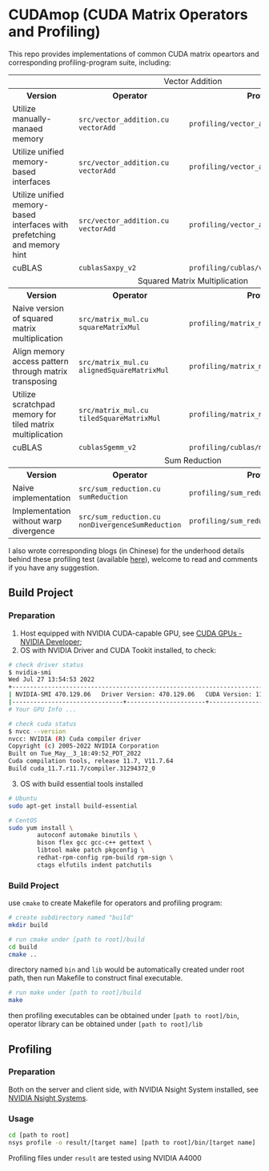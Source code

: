 # CUDAmop (CUDA Matrix Operators and Profiling)

This repo provides implementations of common CUDA matrix opeartors and corresponding profiling-program suite, including:

<table>
    <tr>
        <td align="center" colspan="4">Vector Addition</td>
    </tr>
    <tr>
        <th align="center">Version</th>
        <th align="center">Operator</th>
        <th align="center">Profiling Program</th>
    </tr>
    <tr>
        <td>Utilize manually-manaed memory</td>
        <td>
            <code>src/vector_addition.cu</code>
            <br><code>vectorAdd</code>
        </td>
        <td><code>profiling/vector_addition/basic.cu</code></td>
    </tr>
    <tr>
        <td>Utilize unified memory-based interfaces</td>
        <td>
            <code>src/vector_addition.cu</code>
            <br><code>vectorAdd</code>
        </td>
        <td><code>profiling/vector_addition/unified.cu</code></td>
    </tr>
    <tr>
        <td>Utilize unified memory-based interfaces with prefetching and memory hint</td>
        <td>
            <code>src/vector_addition.cu</code>
            <br><code>vectorAdd</code>
        </td>
        <td><code>profiling/vector_addition/unified_prefetch.cu</code></td>
    </tr>
    <tr>
        <td>cuBLAS</td>
        <td>
            <code>cublasSaxpy_v2</code>
        </td>
        <td><code>profiling/cublas/vector_add.cu</code></td>
    </tr>
    <tr>
        <td align="center" colspan="4">Squared Matrix Multiplication</td>
    </tr>
    <tr>
        <th align="center">Version</th>
        <th align="center">Operator</th>
        <th align="center">Profiling Program</th>
    </tr>
    <tr>
        <td>Naive version of squared matrix multiplication</td>
        <td>
            <code>src/matrix_mul.cu</code>
            <br><code>squareMatrixMul</code>
        </td>
        <td><code>profiling/matrix_multiplication/basic.cu</code></td>
    </tr>
    <tr>
        <td>Align memory access pattern through matrix transposing</td>
        <td>
            <code>src/matrix_mul.cu</code>
            <br><code>alignedSquareMatrixMul</code>
        </td>
        <td><code>profiling/matrix_multiplication/aligned.cu</code></td>
    </tr>
    <tr>
        <td>Utilize scratchpad memory for tiled matrix multiplication</td>
        <td>
            <code>src/matrix_mul.cu</code>
            <br><code>tiledSquareMatrixMul</code>
        </td>
        <td><code>profiling/matrix_multiplication/tiled.cu</code></td>
    </tr>
    <tr>
        <td>cuBLAS</td>
        <td>
            <code>cublasSgemm_v2</code>
        </td>
        <td><code>profiling/cublas/matrix_multiplication.cu</code></td>
    </tr>
    <tr>
        <td align="center" colspan="4">Sum Reduction</td>
    </tr>
    <tr>
        <th align="center">Version</th>
        <th align="center">Operator</th>
        <th align="center">Profiling Program</th>
    </tr>
    <tr>
        <td>Naive implementation</td>
        <td>
            <code>src/sum_reduction.cu</code>
            <br><code>sumReduction</code>
        </td>
        <td><code>profiling/sum_reduction/basic.cu</code></td>
    </tr>
    <tr>
        <td>Implementation without warp divergence</td>
        <td>
            <code>src/sum_reduction.cu</code>
            <br><code>nonDivergenceSumReduction</code>
        </td>
        <td><code>profiling/sum_reduction/non_divergence.cu</code></td>
    </tr>
</table>

I also wrote corresponding blogs (in Chinese) for the underhood details behind these profiling test (available [here](https://zobinhuang.github.io/sec_learning/Tech_OS_And_Linux_Kernel/index.html#cuda)), welcome to read and comments if you have any suggestion.

## Build Project

### Preparation
1. Host equipped with NVIDIA CUDA-capable GPU, see [CUDA GPUs - NVIDIA Developer](https://developer.nvidia.com/cuda-gpus);
2. OS with NVIDIA Driver and CUDA Tookit installed, to check:

```bash
# check driver status
$ nvidia-smi
Wed Jul 27 13:54:53 2022       
+-----------------------------------------------------------------------------+
| NVIDIA-SMI 470.129.06   Driver Version: 470.129.06   CUDA Version: 11.4     |
|-------------------------------+----------------------+----------------------+
# Your GPU Info ...

# check cuda status
$ nvcc --version
nvcc: NVIDIA (R) Cuda compiler driver
Copyright (c) 2005-2022 NVIDIA Corporation
Built on Tue_May__3_18:49:52_PDT_2022
Cuda compilation tools, release 11.7, V11.7.64
Build cuda_11.7.r11.7/compiler.31294372_0
```

3. OS with build essential tools installed

```bash
# Ubuntu
sudo apt-get install build-essential

# CentOS
sudo yum install \
        autoconf automake binutils \
        bison flex gcc gcc-c++ gettext \
        libtool make patch pkgconfig \
        redhat-rpm-config rpm-build rpm-sign \
        ctags elfutils indent patchutils 
```

### Build Project

use `cmake` to create Makefile for operators and profiling program:

```bash
# create subdirectory named "build"
mkdir build

# run cmake under [path to root]/build
cd build
cmake ..
```

directory named `bin` and `lib` would be automatically created under root path, then run Makefile to construct final executable.

```bash
# run make under [path to root]/build
make
```

then profiling executables can be obtained under `[path to root]/bin`, operator library can be obtained under `[path to root]/lib`

## Profiling

### Preparation
Both on the server and client side, with NVIDIA Nsight System installed, see [NVIDIA Nsight Systems](https://developer.nvidia.com/nsight-systems).

### Usage

```bash
cd [path to root]
nsys profile -o result/[target name] [path to root]/bin/[target name]
```

Profiling files under `result` are tested using NVIDIA A4000